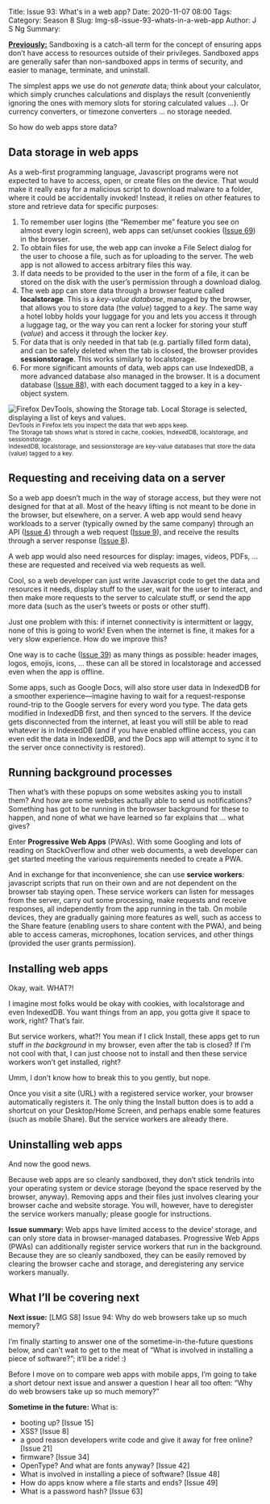 Title: Issue 93: What's in a web app?
Date: 2020-11-07 08:00
Tags: 
Category: Season 8
Slug: lmg-s8-issue-93-whats-in-a-web-app
Author: J S Ng
Summary: 

[**Previously:**](https://buttondown.email/laymansguide/archive/) Sandboxing is a catch-all term for the concept of ensuring apps don’t have access to resources outside of their privileges. Sandboxed apps are generally safer than non-sandboxed apps in terms of security, and easier to manage, terminate, and uninstall.

The simplest apps we use do not _generate_ data; think about your calculator, which simply crunches calculations and displays the result (conveniently ignoring the ones with memory slots for storing calculated values …). Or currency converters, or timezone converters … no storage needed.

So how do web apps store data?

## Data storage in web apps

As a web-first programming language, Javascript programs were not expected to have to access, open, or create files on the device. That would make it really easy for a malicious script to download malware to a folder, where it could be accidentally invoked! Instead, it relies on other features to store and retrieve data for specific purposes:

1. To remember user logins (the “Remember me” feature you see on almost every login screen), web apps can set/unset cookies ([Issue 69]({filename}/season6/issue069/issue069.md)) in the browser.
2. To obtain files for use, the web app can invoke a File Select dialog for the user to choose a file, such as for uploading to the server. The web app is not allowed to access arbitrary files this way.
3. If data needs to be provided to the user in the form of a file, it can be stored on the disk with the user’s permission through a download dialog.
4. The web app can store data through a browser feature called **localstorage**. This is a *key-value database*, managed by the browser, that allows you to store data (the *value*) tagged to a *key*. The same way a hotel lobby holds your luggage for you and lets you access it through a luggage tag, or the way you can rent a locker for storing your stuff (*value*) and access it through the locker *key*.
5. For data that is only needed in that tab (e.g. partially filled form data), and can be safely deleted when the tab is closed, the browser provides **sessionstorage**. This works similarly to localstorage.
6. For more significant amounts of data, web apps can use IndexedDB, a more advanced database also managed in the browser. It is a document database ([Issue 88]({filename}/season7/issue088/issue088.md)), with each document tagged to a key in a key-object system.

![Firefox DevTools, showing the Storage tab. Local Storage is selected, displaying a list of keys and values.]({attach}issue092_01.png)<br />
<small>DevTools in Firefox lets you inspect the data that web apps keep.<br />The Storage tab shows what is stored in cache, cookies, IndexedDB, localstorage, and sessionstorage.<br />IndexedDB, localstorage, and sessionstorage are key-value databases that store the data (value) tagged to a key.</small>

## Requesting and receiving data on a server

So a web app doesn’t much in the way of storage access, but they were not designed for that at all. Most of the heavy lifting is not meant to be done in the browser, but elsewhere, on a server. A web app would send heavy workloads to a server (typically owned by the same company) through an API ([Issue 4]({filename}/season1/issue004/issue004.md)) through a web request ([Issue 9]({filename}/season1/issue009/issue009.md)), and receive the results through a server response ([Issue 8]({filename}/season1/issue008/issue008.md)).

A web app would also need resources for display: images, videos, PDFs, ... these are requested and received via web requests as well.

Cool, so a web developer can just write Javascript code to get the data and resources it needs, display stuff to the user, wait for the user to interact, and then make more requests to the server to calculate stuff, or send the app more data (such as the user’s tweets or posts or other stuff).

Just one problem with this: if internet connectivity is intermittent or laggy, none of this is going to work! Even when the internet is fine, it makes for a very slow experience. How do we improve this?

One way is to cache ([Issue 39]({filename}/season3/issue039/issue039.md)) as many things as possible: header images, logos, emojis, icons, … these can all be stored in localstorage and accessed even when the app is offline.

Some apps, such as Google Docs, will also store user data in IndexedDB for a smoother experience—imagine having to wait for a request-response round-trip to the Google servers for every word you type. The data gets modified in IndexedDB first, and then synced to the servers. If the device gets disconnected from the internet, at least you will still be able to read whatever is in IndexedDB (and if you have enabled offline access, you can even edit the data in IndexedDB, and the Docs app will attempt to sync it to the server once connectivity is restored).

## Running background processes

Then what’s with these popups on some websites asking you to install them? And how are some websites actually able to send us notifications? Something has got to be running in the browser background for these to happen, and none of what we have learned so far explains that … what gives?

Enter **Progressive Web Apps** (PWAs). With some Googling and lots of reading on StackOverflow and other web documents, a web developer can get started meeting the various requirements needed to create a PWA.

And in exchange for that inconvenience, she can use **service workers**: javascript scripts that run on their own and are not dependent on the browser tab staying open. These service workers can listen for messages from the server, carry out some processing, make requests and receive responses, all independently from the app running in the tab. On mobile devices, they are gradually gaining more features as well, such as access to the Share feature (enabling users to share content with the PWA), and being able to access cameras, microphones, location services, and other things (provided the user grants permission).

## Installing web apps

Okay, wait. WHAT?!

I imagine most folks would be okay with cookies, with localstorage and even IndexedDB. You want things from an app, you gotta give it space to work, right? That’s fair.

But service workers, what?! You mean if I click Install, these apps get to run stuff *in the background* in my browser, even after the tab is closed? If I’m not cool with that, I can just choose not to install and then these service workers won’t get installed, right?

Umm, I don’t know how to break this to you gently, but nope.

Once you visit a site (URL) with a registered service worker, your browser automatically registers it. The only thing the Install button does is to add a shortcut on your Desktop/Home Screen, and perhaps enable some features (such as mobile Share). But the service workers are already there.

## Uninstalling web apps

And now the good news.

Because web apps are so cleanly sandboxed, they don’t stick tendrils into your operating system or device storage (beyond the space reserved by the browser, anyway). Removing apps and their files just involves clearing your browser cache and website storage. You will, however, have to deregister the service workers manually; please google for instructions.

**Issue summary:** Web apps have limited access to the device’ storage, and can only store data in browser-managed databases. Progressive Web Apps (PWAs) can additionally register service workers that run in the background. Because they are so cleanly sandboxed, they can be easily removed by clearing the browser cache and storage, and deregistering any service workers manually.

## What I’ll be covering next

**Next issue:** [LMG S8] Issue 94: Why do web browsers take up so much memory?

I’m finally starting to answer one of the sometime-in-the-future questions below, and can’t wait to get to the meat of “What is involved in installing a piece of software?”; it’ll be a ride! :)

Before I move on to compare web apps with mobile apps, I’m going to take a short detour next issue and answer a question I hear all too often: “Why do web browsers take up so much memory?”

**Sometime in the future:** What is:

- booting up? [Issue 15]
- XSS? [Issue 8]
- a good reason developers write code and give it away for free online? [Issue 21]
- firmware? [Issue 34]
- OpenType? And what are fonts anyway? [Issue 42]
- What is involved in installing a piece of software? [Issue 48]
- How do apps know where a file starts and ends? [Issue 49]
- What is a password hash? [Issue 63]
